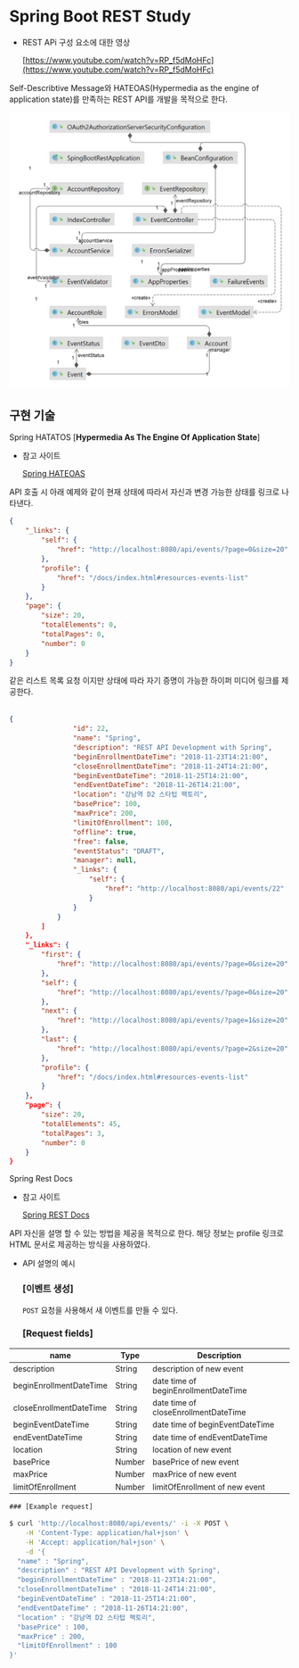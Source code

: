 # Spring Boot REST Study

- REST APi 구성 요소에 대한 영상
    
    [https://www.youtube.com/watch?v=RP_f5dMoHFc](https://www.youtube.com/watch?v=RP_f5dMoHFc)
    

Self-Describtive Message와 HATEOAS(Hypermedia as the engine of application state)를 만족하는 REST API를 개발을 목적으로 한다.

![전체 다이어그램](.README_images/e951337b.png)

## 구현 기술

Spring HATATOS [**Hypermedia As The Engine Of Application State**]

- 참고 사이트
    
    [Spring HATEOAS](https://spring.io/projects/spring-hateoas)
    

API 호출 시 아래 예제와 같이 현재 상태에 따라서 자신과 변경 가능한 상태를 링크로 나타낸다.

```json
{
    "_links": {
        "self": {
            "href": "http://localhost:8080/api/events/?page=0&size=20"
        },
        "profile": {
            "href": "/docs/index.html#resources-events-list"
        }
    },
    "page": {
        "size": 20,
        "totalElements": 0,
        "totalPages": 0,
        "number": 0
    }
}
```

같은 리스트 목록 요청 이지만 상태에 따라 자기 증명이 가능한 하이퍼 미디어 링크를 제공한다.

```json

{
                "id": 22,
                "name": "Spring",
                "description": "REST API Development with Spring",
                "beginEnrollmentDateTime": "2018-11-23T14:21:00",
                "closeEnrollmentDateTime": "2018-11-24T14:21:00",
                "beginEventDateTime": "2018-11-25T14:21:00",
                "endEventDateTime": "2018-11-26T14:21:00",
                "location": "강남역 D2 스타텁 팩토리",
                "basePrice": 100,
                "maxPrice": 200,
                "limitOfEnrollment": 100,
                "offline": true,
                "free": false,
                "eventStatus": "DRAFT",
                "manager": null,
                "_links": {
                    "self": {
                        "href": "http://localhost:8080/api/events/22"
                    }
                }
            }
        ]
    },
    "_links": {
        "first": {
            "href": "http://localhost:8080/api/events/?page=0&size=20"
        },
        "self": {
            "href": "http://localhost:8080/api/events/?page=0&size=20"
        },
        "next": {
            "href": "http://localhost:8080/api/events/?page=1&size=20"
        },
        "last": {
            "href": "http://localhost:8080/api/events/?page=2&size=20"
        },
        "profile": {
            "href": "/docs/index.html#resources-events-list"
        }
    },
    "page": {
        "size": 20,
        "totalElements": 45,
        "totalPages": 3,
        "number": 0
    }
}
```

Spring Rest Docs

- 참고 사이트
    
    [Spring REST Docs](https://spring.io/projects/spring-restdocs)
    

 API 자신을 설명 할 수 있는 방법을 제공을 목적으로 한다. 해당 정보는 profile 링크로 HTML 문서로 제공하는 방식을 사용하였다.

- API 설명의 예시
    
    ### [이벤트 생성]
    
    `POST` 요청을 사용해서 새 이벤트를 만들 수 있다.
    
    ### [Request fields]
    
| name | Type | Description |
| --- | --- | --- |
| description | String | description of new event |
| beginEnrollmentDateTime | String | date time of beginEnrollmentDateTime |
| closeEnrollmentDateTime | String | date time of closeEnrollmentDateTime |
| beginEventDateTime | String | date time of beginEventDateTime |
| endEventDateTime | String | date time of endEventDateTime |
| location | String | location of new event |
| basePrice | Number | basePrice of new event |
| maxPrice | Number | maxPrice of new event |
| limitOfEnrollment | Number | limitOfEnrollment of new event |
    
    ### [Example request]
```bash
$ curl 'http://localhost:8080/api/events/' -i -X POST \
    -H 'Content-Type: application/hal+json' \
    -H 'Accept: application/hal+json' \
    -d '{
  "name" : "Spring",
  "description" : "REST API Development with Spring",
  "beginEnrollmentDateTime" : "2018-11-23T14:21:00",
  "closeEnrollmentDateTime" : "2018-11-24T14:21:00",
  "beginEventDateTime" : "2018-11-25T14:21:00",
  "endEventDateTime" : "2018-11-26T14:21:00",
  "location" : "강남역 D2 스타텁 팩토리",
  "basePrice" : 100,
  "maxPrice" : 200,
  "limitOfEnrollment" : 100
}'
```
